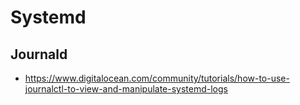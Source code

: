 # Systemd

## Journald

- https://www.digitalocean.com/community/tutorials/how-to-use-journalctl-to-view-and-manipulate-systemd-logs
